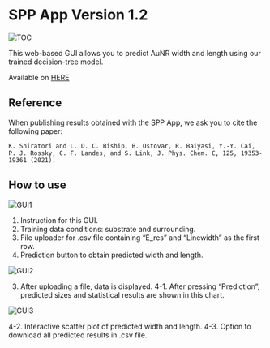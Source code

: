 # SPP App Version 1.2

![TOC](https://user-images.githubusercontent.com/23239448/118331280-02501f00-b4ce-11eb-9baf-7b117e16adff.png)

This web-based GUI allows you to predict AuNR width and length using our trained decision-tree model.

Available on [HERE](https://goldnanorod-size-predictor.streamlit.app)

## **Reference**
When publishing results obtained with the SPP App, we ask you to cite the following paper:

    K. Shiratori and L. D. C. Biship, B. Ostovar, R. Baiyasi, Y.-Y. Cai, P. J. Rossky, C. F. Landes, and S. Link, J. Phys. Chem. C, 125, 19353-19361 (2021).

## **How to use**

![GUI1](https://user-images.githubusercontent.com/23239448/118331287-054b0f80-b4ce-11eb-93d4-59ea846eeeeb.png)

1.	Instruction for this GUI.
2.	Training data conditions: substrate and surrounding.
3.	File uploader for .csv file containing “E_res” and “Linewidth” as the first row. 
4.	Prediction button to obtain predicted width and length. 

![GUI2](https://user-images.githubusercontent.com/23239448/118331295-0714d300-b4ce-11eb-9003-4bf9515890bd.png)

3.	After uploading a file, data is displayed.
4-1.	After pressing “Prediction”, predicted sizes and statistical results are shown in this chart.  

![GUI3](https://user-images.githubusercontent.com/23239448/118331301-09772d00-b4ce-11eb-86bc-48f18f9312fc.png)

4-2.	Interactive scatter plot of predicted width and length.
4-3.	Option to download all predicted results in .csv file.


